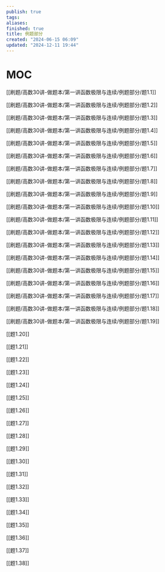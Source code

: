 ```yaml
---
publish: true
tags: 
aliases: 
finished: true
title: 例题部分
created: "2024-06-15 06:09"
updated: "2024-12-11 19:44"
---
```

# MOC

[[刷题/高数30讲-做题本/第一讲函数极限与连续/例题部分/题1.1]]

[[刷题/高数30讲-做题本/第一讲函数极限与连续/例题部分/题1.2]]

[[刷题/高数30讲-做题本/第一讲函数极限与连续/例题部分/题1.3]]

[[刷题/高数30讲-做题本/第一讲函数极限与连续/例题部分/题1.4]]

[[刷题/高数30讲-做题本/第一讲函数极限与连续/例题部分/题1.5]]

[[刷题/高数30讲-做题本/第一讲函数极限与连续/例题部分/题1.6]]

[[刷题/高数30讲-做题本/第一讲函数极限与连续/例题部分/题1.7]]

[[刷题/高数30讲-做题本/第一讲函数极限与连续/例题部分/题1.8]]

[[刷题/高数30讲-做题本/第一讲函数极限与连续/例题部分/题1.9]]

[[刷题/高数30讲-做题本/第一讲函数极限与连续/例题部分/题1.10]]

[[刷题/高数30讲-做题本/第一讲函数极限与连续/例题部分/题1.11]]

[[刷题/高数30讲-做题本/第一讲函数极限与连续/例题部分/题1.12]]

[[刷题/高数30讲-做题本/第一讲函数极限与连续/例题部分/题1.13]]

[[刷题/高数30讲-做题本/第一讲函数极限与连续/例题部分/题1.14]]

[[刷题/高数30讲-做题本/第一讲函数极限与连续/例题部分/题1.15]]

[[刷题/高数30讲-做题本/第一讲函数极限与连续/例题部分/题1.16]]

[[刷题/高数30讲-做题本/第一讲函数极限与连续/例题部分/题1.17]]

[[刷题/高数30讲-做题本/第一讲函数极限与连续/例题部分/题1.18]]

[[刷题/高数30讲-做题本/第一讲函数极限与连续/例题部分/题1.19]]

[[题1.20]]

[[题1.21]]

[[题1.22]]

[[题1.23]]

[[题1.24]]

[[题1.25]]

[[题1.26]]

[[题1.27]]

[[题1.28]]

[[题1.29]]

[[题1.30]]

[[题1.31]]

[[题1.32]]

[[题1.33]]

[[题1.34]]

[[题1.35]]

[[题1.36]]

[[题1.37]]

[[题1.38]]
